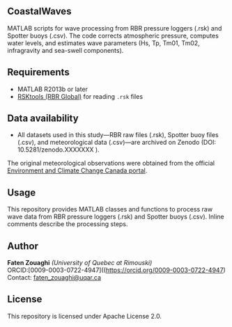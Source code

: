 ## CoastalWaves
MATLAB scripts for wave processing from RBR pressure loggers (.rsk) and Spotter buoys (.csv).
The code corrects atmospheric pressure, computes water levels, and estimates wave parameters (Hs, Tp, Tm01, Tm02, infragravity and sea-swell components).

## Requirements
- MATLAB R2013b or later
- [RSKtools (RBR Global)](https://rbr-global.com/support/matlab-tools/) for reading `.rsk` files

## Data availability

- All datasets used in this study—RBR raw files (.rsk), Spotter buoy files (.csv), and meteorological data (.csv)—are archived on Zenodo (DOI: 10.5281/zenodo.XXXXXXX
).

The original meteorological observations were obtained from the official  
[Environment and Climate Change Canada portal](https://climat.meteo.gc.ca/historical_data/search_historic_data_f.html).  

## Usage
This repository provides MATLAB classes and functions to process raw wave data from RBR pressure loggers (.rsk) and Spotter buoys (.csv). Inline comments describe the processing steps.

## Author
**Faten Zouaghi** *(University of Quebec at Rimouski)*  
ORCID:[0009-0003-0722-4947]((https://orcid.org/0009-0003-0722-4947)  
Contact: [faten_zouaghi@uqar.ca](mailto:faten_zouaghi@uqar.ca)

## License

This repository is licensed under Apache License 2.0.

